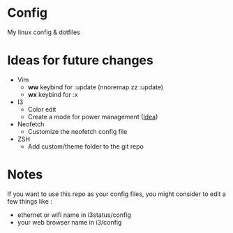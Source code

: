 # Config
My linux config &amp; dotfiles

# Ideas for future changes
- Vim
    - **ww** keybind for :update (nnoremap zz :update<cr>)
    - **wx** keybind for :x
- I3
    - Color edit
    - Create a mode for power management ([Idea](https://www.reddit.com/r/i3wm/comments/2yniv1/i3wm_and_power_management/))
- Neofetch
    - Customize the neofetch config file
- ZSH
    - Add custom/theme folder to the git repo
    
    
# Notes
If you want to use this repo as your config files, you might consider to edit a few things like :
- ethernet or wifi name in i3status/config
- your web browser name in i3/config

